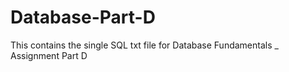 # Database-Part-D
This contains the single SQL txt file for Database Fundamentals _ Assignment Part D
